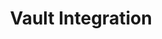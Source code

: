 ---
title: Vault Integration
menu:
  docs_{{ .version }}:
    identifier: guides-mongodb-vault-integration
    name: Vault Integration
    parent: mg-mongodb-guides
    weight: 60
menu_name: docs_{{ .version }}
---